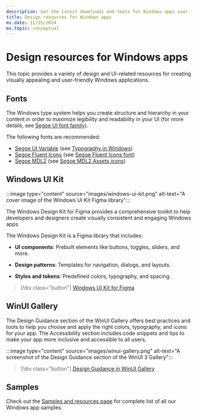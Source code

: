 ```yaml
---
description: Get the latest downloads and tools for Windows apps user interface layout and control designs.
title: Design resources for Windows apps
ms.date: 11/25/2024
ms.topic: conceptual
---
```


# Design resources for Windows apps

This topic provides a variety of design and UI-related resources for creating visually appealing and user-friendly Windows applications.

## Fonts

The Windows type system helps you create structure and hierarchy in your content in order to maximize legibility and readability in your UI (for more details, see [Segoe UI font family](/typography/font-list/segoe-ui)).

The following fonts are recommended:

- [Segoe UI Variable](https://aka.ms/SegoeUIVariable) (see [Typography in Windows](../signature-experiences/typography.md))
- [Segoe Fluent Icons](https://aka.ms/SegoeFluentIcons) (see [Segoe Fluent Icons font](../style/segoe-fluent-icons-font.md))
- [Segoe MDL2](https://aka.ms/segoemdl2) (see [Segoe MDL2 Assets icons](../style/segoe-ui-symbol-font.md))

## Windows UI Kit

:::image type="content" source="images/windows-ui-kit.png" alt-text="A cover image of the Windows UI Kit Figma library":::

The Windows Design Kit for Figma provides a comprehensive toolkit to help developers and designers create visually consistent and engaging Windows apps

The Windows Design Kit is a Figma library that includes:

- **UI components**: Prebuilt elements like buttons, toggles, sliders, and more.

- **Design patterns**: Templates for navigation, dialogs, and layouts.

- **Styles and tokens**: Predefined colors, typography, and spacing.

> [!div class="button"]
> [Windows UI Kit for Figma](https://aka.ms/WinUI/3.0-figma-toolkit)

## WinUI Gallery
The Design Guidance section of the WinUI Gallery offers best practices and tools to help you choose and apply the right colors, typography, and icons for your app. The Accessibility section includes code snippets and tips to make your app more inclusive and accessible to all users.

:::image type="content" source="images/winui-gallery.png" alt-text="A screenshot of the Design Guidance section of the WinUI 3 Gallery":::

> [!div class="button"]
> [Design Guidance in WinUI Gallery](winui3gallery://item/Color)

## Samples

Check out the [Samples and resources page](https://developer.microsoft.com/windows/samples) for complete list of all our Windows app samples.
